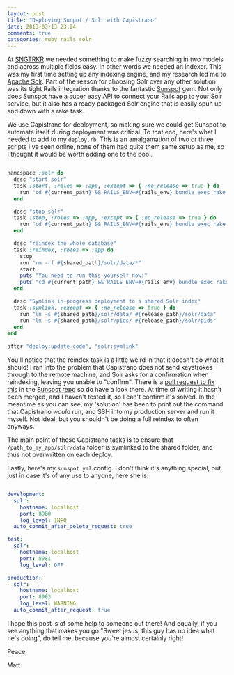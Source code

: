 ```yaml
---
layout: post
title: "Deploying Sunpot / Solr with Capistrano"
date: 2013-03-13 23:24
comments: true
categories: ruby rails solr
---
```


At [SNGTRKR](http://sngtrkr.com) we needed something to make fuzzy searching in two models and across multiple fields easy. In other words we needed an indexer. This was my first time setting up any indexing engine, and my research led me to [Apache Solr](http://lucene.apache.org/solr/). Part of the reason for choosing Solr over any other solution was its tight Rails integration thanks to the fantastic [Sunspot](http://sunspot.github.com/) gem. Not only does Sunspot have a super easy API to connect your Rails app to your Solr service, but it also has a ready packaged Solr engine that is easily spun up and down with a rake task.

We use Capistrano for deployment, so making sure we could get Sunspot to automate itself during deployment was critical. To that end, here's what I needed to add to my `deploy.rb`. This is an amalgamation of two or three scripts I've seen online, none of them had quite them same setup as me, so I thought it would be worth adding one to the pool.

<!-- more -->

``` ruby deploy.rb

namespace :solr do
  desc "start solr"
  task :start, :roles => :app, :except => { :no_release => true } do 
    run "cd #{current_path} && RAILS_ENV=#{rails_env} bundle exec rake sunspot:solr:start"
  end

  desc "stop solr"
  task :stop, :roles => :app, :except => { :no_release => true } do 
    run "cd #{current_path} && RAILS_ENV=#{rails_env} bundle exec rake sunspot:solr:stop"
  end

  desc "reindex the whole database"
  task :reindex, :roles => :app do
    stop
    run "rm -rf #{shared_path}/solr/data/*"
    start
    puts "You need to run this yourself now:"
    puts "cd #{current_path} && RAILS_ENV=#{rails_env} bundle exec rake sunspot:solr:reindex"
  end

  desc "Symlink in-progress deployment to a shared Solr index"
  task :symlink, :except => { :no_release => true } do
    run "ln -s #{shared_path}/solr/data/ #{release_path}/solr/data"
    run "ln -s #{shared_path}/solr/pids/ #{release_path}/solr/pids"
  end
end
 
after "deploy:update_code", "solr:symlink"

```

You'll notice that the reindex task is a little weird in that it doesn't do what it should! I ran into the problem that Capistrano does not send keystrokes through to the remote machine, and Solr asks for a confirmation when reindexing, leaving you unable to "confirm". There is a [pull request to fix this](https://github.com/sunspot/sunspot/pull/370) in the [Sunspot repo](https://github.com/sunspot/sunspot) so do have a look there. At time of writing it hasn't been merged, and I haven't tested it, so I can't confirm it's solved. In the meantime as you can see, my 'solution' has been to print out the command that Capistrano *would* run, and SSH into my production server and run it myself. Not ideal, but you shouldn't be doing a full reindex to often anyways.

The main point of these Capistrano tasks is to ensure that `/path_to_my_app/solr/data` folder is symlinked to the shared folder, and thus not overwritten on each deploy.

Lastly, here's my `sunspot.yml` config. I don't think it's anything special, but just in case it's of any use to anyone, here she is:

``` yaml sunspot.yml

development:
  solr:
    hostname: localhost
    port: 8980
    log_level: INFO
  auto_commit_after_delete_request: true

test:
  solr:
    hostname: localhost
    port: 8981
    log_level: OFF

production:
  solr:
    hostname: localhost
    port: 8983
    log_level: WARNING
  auto_commit_after_request: true  

``` 

I hope this post is of some help to someone out there! And equally, if you see anything that makes you go "Sweet jesus, this guy has no idea what he's doing", do tell me, because you're almost certainly right!

Peace,

Matt.